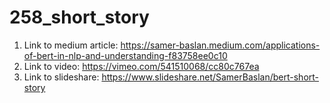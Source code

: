 # 258_short_story


1. Link to medium article: https://samer-baslan.medium.com/applications-of-bert-in-nlp-and-understanding-f83758ee0c10
2. Link to video: https://vimeo.com/541510068/cc80c767ea
3. Link to slideshare: https://www.slideshare.net/SamerBaslan/bert-short-story
